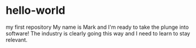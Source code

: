# hello-world
my first repository
My name is Mark and I'm ready to take the plunge into software!  The industry is clearly going this way and I need to learn to stay relevant.
